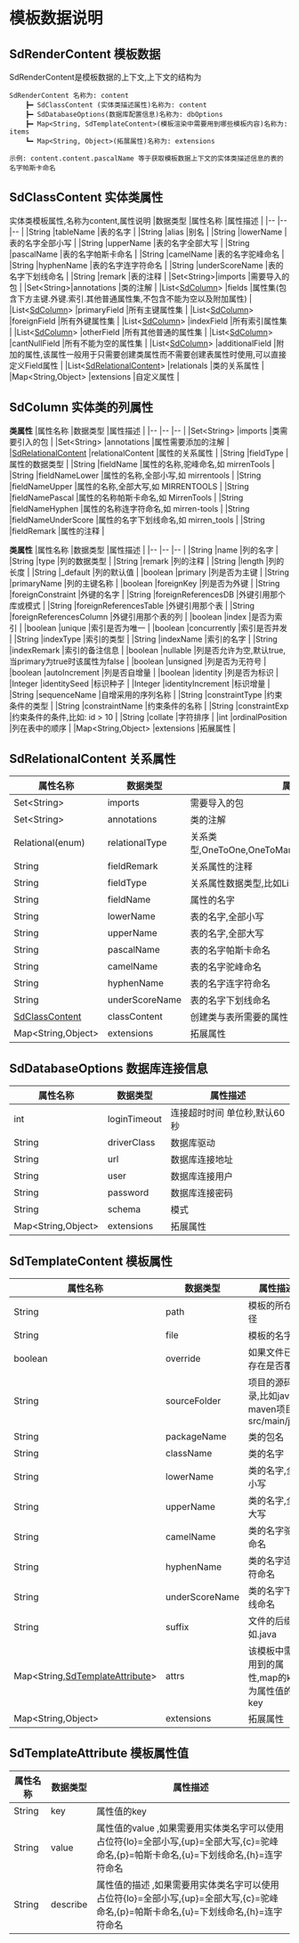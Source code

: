 # 模板数据说明
## SdRenderContent 模板数据
SdRenderContent是模板数据的上下文,上下文的结构为
```
SdRenderContent 名称为: content
	┣━ SdClassContent (实体类描述属性)名称为: content
	┣━ SdDatabaseOptions(数据库配置信息)名称为: dbOptions
	┣━ Map<String, SdTemplateContent>(模板渲染中需要用到哪些模板内容)名称为: items
	┗━ Map<String, Object>(拓展属性)名称为: extensions
	
示例: content.content.pascalName 等于获取模板数据上下文的实体类描述信息的表的名字帕斯卡命名
```
## SdClassContent 实体类属性
实体类模板属性,名称为content,属性说明
|数据类型	|属性名称	|属性描述	|
|--	|--	|--	|
|String	|tableName	|表的名字	|
|String	|alias	|别名	|
|String	|lowerName	|表的名字全部小写	|
|String	|upperName	|表的名字全部大写	|
|String	|pascalName	|表的名字帕斯卡命名	|
|String	|camelName	|表的名字驼峰命名	|
|String	|hyphenName	|表的名字连字符命名	|
|String	|underScoreName	|表的名字下划线命名	|
|String	|remark	|表的注释	|
|Set&lt;String&gt;|imports	|需要导入的包	|
|Set&lt;String&gt;|annotations	|类的注解	|
|List&lt;[SdColumn](#sdcolumn-实体类的列属性)&gt;	|fields	|属性集(包含下方主键.外键.索引.其他普通属性集,不包含不能为空以及附加属性)	|
|List&lt;[SdColumn](#sdcolumn-实体类的列属性)&gt;	|primaryField	|所有主键属性集	|
|List&lt;[SdColumn](#sdcolumn-实体类的列属性)&gt;	|foreignField	|所有外键属性集	|
|List&lt;[SdColumn](#sdcolumn-实体类的列属性)&gt;	|indexField	|所有索引属性集	|
|List&lt;[SdColumn](#sdcolumn-实体类的列属性)&gt;	|otherField	|所有其他普通的属性集	|
|List&lt;[SdColumn](#sdcolumn-实体类的列属性)&gt;	|cantNullField	|所有不能为空的属性集	|
|List&lt;[SdColumn](#sdcolumn-实体类的列属性)&gt;	|additionalField	|附加的属性,该属性一般用于只需要创建类属性而不需要创建表属性时使用,可以直接定义Field属性	|
|List&lt;[SdRelationalContent](#sdrelationalcontent-关系属性)&gt;	|relationals	|类的关系属性	|
|Map&lt;String,Object&gt;	|extensions	|自定义属性	|
## SdColumn 实体类的列属性
**类属性**
|属性名称	|数据类型	|属性描述	|
|--	|--	|--	|
|Set&lt;String&gt;	|imports	|类需要引入的包	|
|Set&lt;String&gt;	|annotations	|属性需要添加的注解	|
|[SdRelationalContent](#sdrelationalcontent-关系属性)	|relationalContent	|属性的关系属性	|
|String	|fieldType	|属性的数据类型	|
|String	|fieldName	|属性的名称,驼峰命名,如 mirrenTools	|
|String	|fieldNameLower	|属性的名称,全部小写,如 mirrentools	|
|String	|fieldNameUpper	|属性的名称,全部大写,如 MIRRENTOOLS	|
|String	|fieldNamePascal	|属性的名称帕斯卡命名,如 MirrenTools	|
|String	|fieldNameHyphen	|属性的名称连字符命名,如 mirren-tools	|
|String	|fieldNameUnderScore	|属性的名字下划线命名,如 mirren_tools	|
|String	|fieldRemark	|属性的注释	|

**类属性**
|属性名称	|数据类型	|属性描述	|
|--	|--	|--	|
|String	|name	|列的名字	|
|String	|type	|列的数据类型	|
|String	|remark	|列的注释	|
|String	|length	|列的长度	|
|String	|_default	|列的默认值	|
|boolean	|primary	|列是否为主键	|
|String	|primaryName	|列的主键名称	|
|boolean	|foreignKey	|列是否为外键	|
|String	|foreignConstraint	|外键的名字	|
|String	|foreignReferencesDB	|外键引用那个库或模式	|
|String	|foreignReferencesTable	|外键引用那个表	|
|String	|foreignReferencesColumn	|外键引用那个表的列	|
|boolean	|index	|是否为索引	|
|boolean	|unique	|索引是否为唯一	|
|boolean	|concurrently	|索引是否并发	|
|String	|indexType	|索引的类型	|
|String	|indexName	|索引的名字	|
|String	|indexRemark	|索引的备注信息	|
|boolean	|nullable	|列是否允许为空,默认true,当primary为true时该属性为false	|
|boolean	|unsigned	|列是否为无符号	|
|boolean	|autoIncrement	|列是否自增量	|
|boolean	|identity	|列是否为标识	|
|Integer	|identitySeed	|标识种子	|
|Integer	|identityIncrement	|标识增量	|
|String	|sequenceName	|自增采用的序列名称	|
|String	|constraintType	|约束条件的类型	|
|String	|constraintName	|约束条件的名称	|
|String	|constraintExp	|约束条件的条件,比如: id &gt; 10	|
|String	|collate	|字符排序	|
|int	|ordinalPosition	|列在表中的顺序	|
|Map&lt;String,Object&gt;	|extensions	|拓展属性	|


## SdRelationalContent 关系属性
|属性名称	|数据类型	|属性描述	|
|--	|--	|--	|
|Set&lt;String&gt;|imports	|需要导入的包	|
|Set&lt;String&gt;|annotations	|类的注解	|
|Relational(enum)	|relationalType	|关系类型,OneToOne,OneToMany,ManyToOne,ManyToMany	|
|String	|fieldRemark	|关系属性的注释	|
|String	|fieldType	|关系属性数据类型,比如List&lt;Type&gt;	|
|String	|fieldName	|属性的名字	|
|String	|lowerName	|表的名字,全部小写	|
|String	|upperName	|表的名字,全部大写	|
|String	|pascalName	|表的名字帕斯卡命名	|
|String	|camelName	|表的名字驼峰命名	|
|String	|hyphenName	|表的名字连字符命名	|
|String	|underScoreName	|表的名字下划线命名	|
|[SdClassContent](#sdclasscontent-实体类属性)	|classContent	|创建类与表所需要的属性	|
|Map&lt;String,Object&gt;	|extensions	|拓展属性	|
## SdDatabaseOptions 数据库连接信息
|属性名称	|数据类型	|属性描述	|
|--	|--	|--	|
|int	|loginTimeout	|连接超时时间 单位秒,默认60秒	|
|String	|driverClass	|数据库驱动	|
|String	|url	|数据库连接地址	|
|String	|user	|数据库连接用户	|
|String	|password	|数据库连接密码	|
|String	|schema	|模式	|
|Map&lt;String,Object&gt;	|extensions	|拓展属性	|
## SdTemplateContent 模板属性
|属性名称	|数据类型	|属性描述	|
|--	|--	|--	|
|String	|path	|模板的所在路径	|
|String	|file	|模板的名字	|
|boolean	|override	|如果文件已经存在是否覆盖	|
|String	|sourceFolder	|项目的源码目录,比如java版maven项目的src/main/java	|
|String	|packageName	|类的包名	|
|String	|className	|类的名字	|
|String	|lowerName	|类的名字,全部小写	|
|String	|upperName	|类的名字,全部大写	|
|String	|camelName	|类的名字驼峰命名	|
|String	|hyphenName	|类的名字连字符命名	|
|String	|underScoreName	|类的名字下划线命名	|
|String	|suffix	|文件的后缀名,如.java	|
|Map&lt;String,[SdTemplateAttribute](#sdtemplateattribute-模板属性值)&gt;	|attrs	|该模板中需要用到的属性,map的key为属性值的key	|
|Map&lt;String,Object&gt;	|extensions	|拓展属性	|
## SdTemplateAttribute 模板属性值
|属性名称	|数据类型	|属性描述	|
|--	|--	|--	|
|String	|key	|属性值的key	|
|String	|value	|属性值的value ,如果需要用实体类名字可以使用占位符{lo}=全部小写,{up}=全部大写,{c}=驼峰命名,{p}=帕斯卡命名,{u}=下划线命名,{h}=连字符命名	|
|String	|describe	|属性值的描述 ,如果需要用实体类名字可以使用占位符{lo}=全部小写,{up}=全部大写,{c}=驼峰命名,{p}=帕斯卡命名,{u}=下划线命名,{h}=连字符命名	|